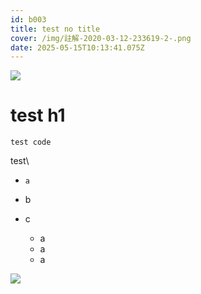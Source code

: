 ```yaml
---
id: b003
title: test no title
cover: /img/註解-2020-03-12-233619-2-.png
date: 2025-05-15T10:13:41.075Z
---
```

![](/img/img_9426.jpg)

# test h1

`test code`

test\

* `a`
* b
* c

  * a
  * a
  * a

![](/img/註解-2020-03-12-233619-2-.png)